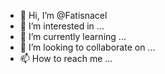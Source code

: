 - 👋 Hi, I’m @Fatisnacel
- 👀 I’m interested in ...
- 🌱 I’m currently learning ...
- 💞️ I’m looking to collaborate on ...
- 📫 How to reach me ...

<!---
Fatisnacel/Fatisnacel is a ✨ special ✨ repository because its `README.md` (this file) appears on your GitHub profile.
You can click the Preview link to take a look at your changes.
--->
